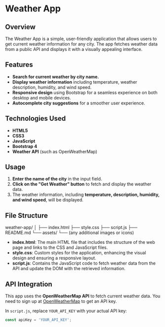# Weather App

## Overview
The Weather App is a simple, user-friendly application that allows users to get current weather information for any city. The app fetches weather data from a public API and displays it with a visually appealing interface.

## Features
- **Search for current weather by city name.**
- **Display weather information** including temperature, weather description, humidity, and wind speed.
- **Responsive design** using Bootstrap for a seamless experience on both desktop and mobile devices.
- **Autocomplete city suggestions** for a smoother user experience.

## Technologies Used
- **HTML5**
- **CSS3**
- **JavaScript**
- **Bootstrap 4**
- **Weather API** (such as OpenWeatherMap)

## Usage
1. **Enter the name of the city** in the input field.
2. **Click on the "Get Weather" button** to fetch and display the weather data.
3. The weather information, including **temperature, description, humidity, and wind speed**, will be displayed.

## File Structure
weather-app/
│
├── index.html
├── style.css
├── script.js
├── README.md
└── assets/
└── (any additional images or icons)

- **index.html**: The main HTML file that includes the structure of the web page and links to the CSS and JavaScript files.
- **style.css**: Custom styles for the application, enhancing the visual design and ensuring a responsive layout.
- **script.js**: Contains the JavaScript code to fetch weather data from the API and update the DOM with the retrieved information.

## API Integration
This app uses the **OpenWeatherMap API** to fetch current weather data. You need to sign up at [OpenWeatherMap](https://openweathermap.org/api) to get an API key.

In `script.js`, replace `YOUR_API_KEY` with your actual API key:
```javascript
const apiKey = 'YOUR_API_KEY';
